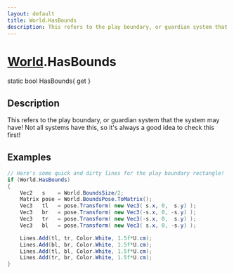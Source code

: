 ```yaml
---
layout: default
title: World.HasBounds
description: This refers to the play boundary, or guardian system that the system may have! Not all systems have this, so it's always a good idea to check this first!
---
```

# [World]({{site.url}}/Pages/StereoKit/World.html).HasBounds

<div class='signature' markdown='1'>
static bool HasBounds{ get }
</div>

## Description
This refers to the play boundary, or guardian system
that the system may have! Not all systems have this, so it's
always a good idea to check this first!


## Examples

```csharp
// Here's some quick and dirty lines for the play boundary rectangle!
if (World.HasBounds)
{
	Vec2   s    = World.BoundsSize/2;
	Matrix pose = World.BoundsPose.ToMatrix();
	Vec3   tl   = pose.Transform( new Vec3( s.x, 0,  s.y) );
	Vec3   br   = pose.Transform( new Vec3(-s.x, 0, -s.y) );
	Vec3   tr   = pose.Transform( new Vec3(-s.x, 0,  s.y) );
	Vec3   bl   = pose.Transform( new Vec3( s.x, 0, -s.y) );

	Lines.Add(tl, tr, Color.White, 1.5f*U.cm);
	Lines.Add(bl, br, Color.White, 1.5f*U.cm);
	Lines.Add(tl, bl, Color.White, 1.5f*U.cm);
	Lines.Add(tr, br, Color.White, 1.5f*U.cm);
}
```

